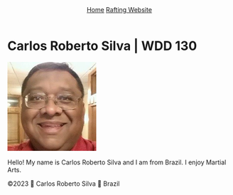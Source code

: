 <!DOCTYPE html>
<html lang="en-US">
<head>
  <meta charset="utf-8">
  <meta name="viewport" content="width=device-width,initial-scale=1.0">
  <title>Carlos Roberto Silva | WDD 130</title>
</head>
<body>
  <header>
    <nav>
      <a href="#">Home</a>
      <a href="wwr/">Rafting Website</a>
    </nav>
  </header>
  <main>
    <h1>Carlos Roberto Silva | WDD 130</h1>
    <img src="profile.jpg" alt="Hello, my name is Carlos Roberto Silva" width="200">
    <p>Hello! My name is Carlos Roberto Silva and I am from Brazil. I enjoy Martial Arts.</p>
  </main>
  <footer>
    <p>©2023 🌴 Carlos Roberto Silva 🌴 Brazil</p>
  </footer>
</body>
</html>
